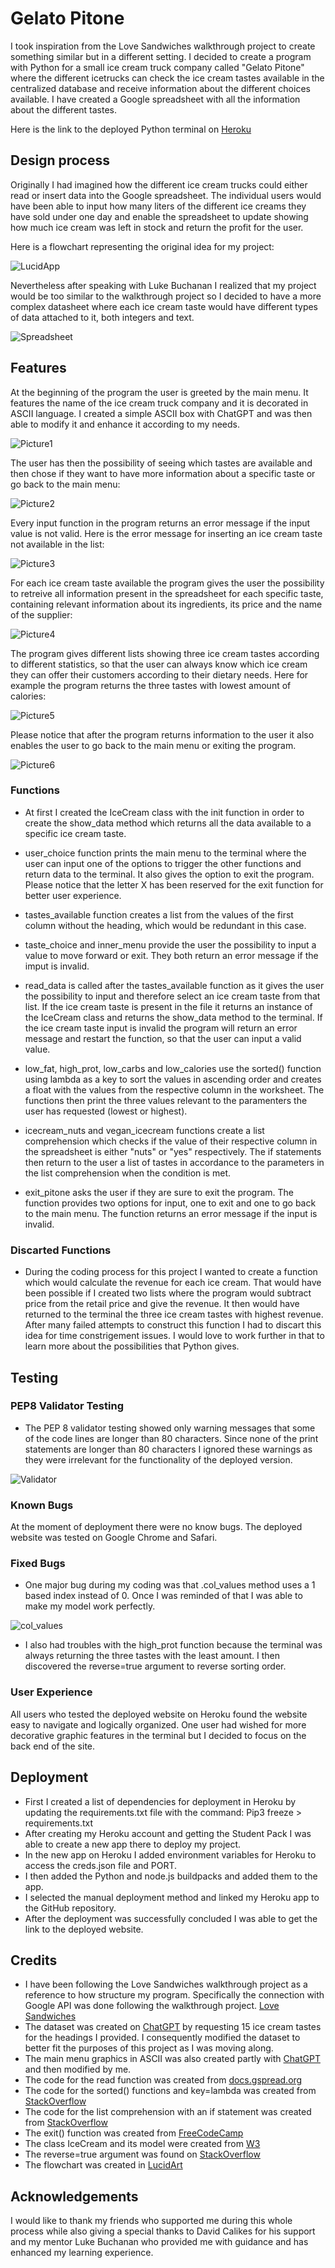 # Gelato Pitone

I took inspiration from the Love Sandwiches walkthrough project to create something similar but in a different setting. I decided to create a program with Python for a small ice cream truck company called "Gelato Pitone" where the different icetrucks can check the ice cream tastes available in the centralized database and receive information about the different choices available. I have created a Google spreadsheet with all the information about the different tastes.

Here is the link to the deployed Python terminal on [Heroku](https://gelato-pitone-8a25ccdd7e11.herokuapp.com/) 

## Design process

Originally I had imagined how the different ice cream trucks could either read or insert data into the Google spreadsheet. The individual users would have been able to input how many liters of the different ice creams they have sold under one day and enable the spreadsheet to update showing how much ice cream was left in stock and return the profit for the user.

Here is a flowchart representing the original idea for my project:

![LucidApp](https://github.com/AlessandroRossi87/GelatoPitone/blob/main/assets/flowchart.png)

Nevertheless after speaking with Luke Buchanan I realized that my project would be too similar to the walkthrough project so I decided to have a more complex datasheet where each ice cream taste would have different types of data attached to it, both integers and text.

![Spreadsheet](https://github.com/AlessandroRossi87/GelatoPitone/blob/main/assets/spreadsheet.png)

## Features

At the beginning of the program the user is greeted by the main menu. It features the name of the ice cream truck company and it is decorated in ASCII language. I created a simple ASCII box with ChatGPT and was then able to modify it and enhance it according to my needs.

![Picture1](https://github.com/AlessandroRossi87/GelatoPitone/blob/main/assets/1mainmenu.png)

The user has then the possibility of seeing which tastes are available and then chose if they want to have more information about a specific taste or go back to the main menu:

![Picture2](https://github.com/AlessandroRossi87/GelatoPitone/blob/main/assets/2tastes.png)

Every input function in the program returns an error message if the input value is not valid. Here is the error message for inserting an ice cream taste not available in the list:

![Picture3](https://github.com/AlessandroRossi87/GelatoPitone/blob/main/assets/3error.png)

For each ice cream taste available the program gives the user the possibility to retreive all information present in the spreadsheet for each specific taste, containing relevant information about its ingredients, its price and the name of the supplier:

![Picture4](https://github.com/AlessandroRossi87/GelatoPitone/blob/main/assets/4tasteinfo.png)

The program gives different lists showing three ice cream tastes according to different statistics, so that the user can always know which ice cream they can offer their customers according to their dietary needs. Here for example the program returns the three tastes with lowest amount of calories:

![Picture5](https://github.com/AlessandroRossi87/GelatoPitone/blob/main/assets/5selection.png)

Please notice that after the program returns information to the user it also enables the user to go back to the main menu or exiting the program.

![Picture6](https://github.com/AlessandroRossi87/GelatoPitone/blob/main/assets/6exit.png)

### Functions

- At first I created the IceCream class with the init function in order to create the show_data method which returns all the data available to a specific ice cream taste.

- user_choice function prints the main menu to the terminal where the user can input one of the options to trigger the other functions and return data to the terminal. It also gives the option to exit the program. Please notice that the letter X has been reserved for the exit function for better user experience.

- tastes_available function creates a list from the values of the first column without the heading, which would be redundant in this case.

- taste_choice and inner_menu provide the user the possibility to input a value to move forward or exit. They both return an error message if the imput is invalid.

- read_data is called after the tastes_available function as it gives the user the possibility to input and therefore select an ice cream taste from that list. If the ice cream taste is present in the file it returns an instance of the IceCream class and returns the show_data method to the terminal. If the ice cream taste input is invalid the program will return an error message and restart the function, so that the user can input a valid value.

- low_fat, high_prot, low_carbs and low_calories use the sorted() function using lambda as a key to sort the values in ascending order and creates a float with the values from the respective column in the worksheet. The functions then print the three values relevant to the paramenters the user has requested (lowest or highest). 

- icecream_nuts and vegan_icecream functions create a list comprehension which checks if the value of their respective column in the spreadsheet is either "nuts" or "yes" respectively. The if statements then return to the user a list of tastes in accordance to the parameters in the list comprehension when the condition is met.

- exit_pitone asks the user if they are sure to exit the program. The function provides two options for input, one to exit and one to go back to the main menu. The function returns an error message if the input is invalid.

### Discarted Functions

- During the coding process for this project I wanted to create a function which would calculate the revenue for each ice cream. That would have been possible if I created two lists where the program would subtract price from the retail price and give the revenue. It then would have returned to the terminal the three ice cream tastes with highest revenue. After many failed attempts to construct this function I had to discart this idea for time constrigement issues. I would love to work further in that to learn more about the possibilities that Python gives.

## Testing

### PEP8 Validator Testing

- The PEP 8 validator testing showed only warning messages that some of the code lines are longer than 80 characters. Since none of the print statements are longer than 80 characters I ignored these warnings as they were irrelevant for the functionality of the deployed version.

![Validator](XXXXXXXXX)

### Known Bugs

At the moment of deployment there were no know bugs. The deployed website was tested on Google Chrome and Safari.

### Fixed Bugs

- One major bug during my coding was that .col_values method uses a 1 based index instead of 0. Once I was reminded of that I was able to make my model work perfectly.

![col_values](https://github.com/AlessandroRossi87/GelatoPitone/blob/main/assets/colvalues.png)

- I also had troubles with the high_prot function because the terminal was always returning the three tastes with the least amount. I then discovered the reverse=true argument to reverse sorting order.

### User Experience

All users who tested the deployed website on Heroku found the website easy to navigate and logically organized. One user had wished for more decorative graphic features in the terminal but I decided to focus on the back end of the site.

## Deployment

- First I created a list of dependencies for deployment in Heroku by updating the requirements.txt file with the command: Pip3 freeze > requirements.txt
- After creating my Heroku account and getting the Student Pack I was able to create a new app there to deploy my project.
- In the new app on Heroku I added environment variables for Heroku to access the creds.json file and PORT.
- I then added the Python and node.js buildpacks and added them to the app.
- I selected the manual deployment method and linked my Heroku app to the GitHub repository.
- After the deployment was successfully concluded I was able to get the link to the deployed website.

## Credits

- I have been following the Love Sandwiches walkthrough project as a reference to how structure my program. Specifically the connection with Google API was done following the walkthrough project. [Love Sandwiches](https://github.com/AlessandroRossi87/love-sandwiches)
- The dataset was created on [ChatGPT](https://chat.openai.com/auth/login) by requesting 15 ice cream tastes for the headings I provided. I consequently modified the dataset to better fit the purposes of this project as I was moving along.
- The main menu graphics in ASCII was also created partly with [ChatGPT](https://chat.openai.com/auth/login) and then modified by me.
- The code for the read function was created from [docs.gspread.org](https://docs.gspread.org/en/latest/user-guide.html#getting-all-values-from-a-row-or-a-column)
- The code for the sorted() functions and key=lambda was created from [StackOverflow](https://stackoverflow.com/questions/8966538/syntax-behind-sortedkey-lambda)
- The code for the list comprehension with an if statement was created from [StackOverflow](https://stackoverflow.com/questions/4260280/if-else-in-a-list-comprehension)
- The exit() function was created from [FreeCodeCamp](https://www.freecodecamp.org/news/python-exit-how-to-use-an-exit-function-in-python-to-stop-a-program/)
- The class IceCream and its model were created from [W3](https://www.w3schools.com/python/python_classes.asp)
- The reverse=true argument was found on [StackOverflow](https://stackoverflow.com/questions/35800325/where-can-i-put-reverse-true-to-reverse-sorting-order)
- The flowchart was created in [LucidArt](https://www.lucidart.com/)

## Acknowledgements
I would like to thank my friends who supported me during this whole process while also giving a special thanks to David Calikes for his support and my mentor Luke Buchanan who provided me with guidance and has enhanced my learning experience.
